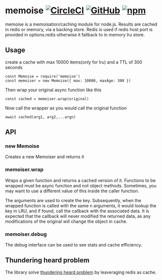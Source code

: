memoise [![CircleCI](https://circleci.com/gh/niklabh/memoise.svg?style=svg)](https://circleci.com/gh/niklabh/memoise) [![GitHub](https://img.shields.io/github/license/niklabh/memoise.svg)](https://github.com/niklabh/memoise/blob/master/LICENSE) [![npm](https://img.shields.io/npm/v/memoise.svg)](https://www.npmjs.com/package/memoise)
=======

memoise is a memoisation/caching module for node.js. Results are cached in redis or memory, via a backing store.
Redis is used if redis host port is provided in options.redis otherwise it fallback to in memory
lru store.

Usage
------

create a cache with max 10000 items(only for lru) and a TTL of 300 seconds

```
const Memoise = require('memoise')
const memoiser = new Memoise({ max: 10000, maxAge: 300 })

```
Then wrap your original async function like this

```
const cached = memoiser.wrap(original)
```

Now call the wrapper as you would call the original function

```
await cached(arg1, arg2,...argn)
```

API
---

### new Memoise
Creates a new Memoiser and returns it

### memoiser.wrap
Wraps a given function and returns a cached version of it.
Functions to be wrapped must be async function and not object methods.
Sometimes, you may want to use a different value of this inside the caller function.

The arguments are used to create the key. Subsequently, when the wrapped function is called with the same n arguments, it would lookup the key in LRU, and if found, call the callback with the associated data. It is expected that the callback will never modified the returned data, as any modifications of the original will change the object in cache.

### memoiser.debug

The debug interface can be used to see stats and cache efficiency.

Thundering heard problem
---

The library solve [thundering heard problem](https://instagram-engineering.com/thundering-herds-promises-82191c8af57d) by leaveraging redis as cache.
